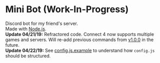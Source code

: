 # Mini Bot (Work-In-Progress)  
Discord bot for my friend's server.  
Made with [Node.js](https://nodejs.org/en/).  
**Update 04/21/19:** Refractored code. Connect 4 now supports multiple games and servers. Will re-add previous commands from [v1.0.0](https://github.com/MiniDomo/Mini-Bot/tree/1.0.0) in the future.  
**Update 04/22/19:** See [config.js.example](https://github.com/MiniDomo/Mini-Bot/blob/master/config.js.example) to understand how `config.js` should be structured.